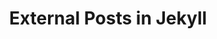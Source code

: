 ---
title: External Posts in Jekyll
categories: codes
layout: external
external_url: http://robots.thoughtbot.com/post/12345/external-posts-in-jekyll
---